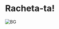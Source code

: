 # Racheta-ta!
![BG](https://github.com/user-attachments/assets/60a8be1d-6211-4a8d-b275-88ecde4e5b4a)
